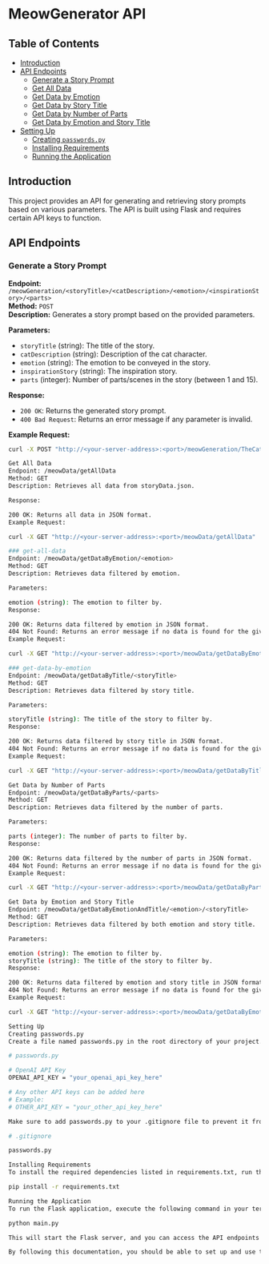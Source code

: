 # MeowGenerator API

## Table of Contents
- [Introduction](#introduction)
- [API Endpoints](#api-endpoints)
  - [Generate a Story Prompt](#generate-a-story-prompt)
  - [Get All Data](#get-all-data)
  - [Get Data by Emotion](#get-data-by-emotion)
  - [Get Data by Story Title](#get-data-by-story-title)
  - [Get Data by Number of Parts](#get-data-by-number-of-parts)
  - [Get Data by Emotion and Story Title](#get-data-by-emotion-and-story-title)
- [Setting Up](#setting-up)
  - [Creating `passwords.py`](#creating-passwordspy)
  - [Installing Requirements](#installing-requirements)
  - [Running the Application](#running-the-application)

## Introduction
This project provides an API for generating and retrieving story prompts based on various parameters. The API is built using Flask and requires certain API keys to function.

## API Endpoints

### Generate a Story Prompt
**Endpoint:** `/meowGeneration/<storyTitle>/<catDescription>/<emotion>/<inspirationStory>/<parts>`  
**Method:** `POST`  
**Description:** Generates a story prompt based on the provided parameters.

**Parameters:**
- `storyTitle` (string): The title of the story.
- `catDescription` (string): Description of the cat character.
- `emotion` (string): The emotion to be conveyed in the story.
- `inspirationStory` (string): The inspiration story.
- `parts` (integer): Number of parts/scenes in the story (between 1 and 15).

**Response:**
- `200 OK`: Returns the generated story prompt.
- `400 Bad Request`: Returns an error message if any parameter is invalid.

**Example Request:**
```sh
curl -X POST "http://<your-server-address>:<port>/meowGeneration/TheCatAdventure/A brave cat/Happy/A day in the park/5"

Get All Data
Endpoint: /meowData/getAllData
Method: GET
Description: Retrieves all data from storyData.json.

Response:

200 OK: Returns all data in JSON format.
Example Request:

curl -X GET "http://<your-server-address>:<port>/meowData/getAllData"

### get-all-data
Endpoint: /meowData/getDataByEmotion/<emotion>
Method: GET
Description: Retrieves data filtered by emotion.

Parameters:

emotion (string): The emotion to filter by.
Response:

200 OK: Returns data filtered by emotion in JSON format.
404 Not Found: Returns an error message if no data is found for the given emotion.
Example Request:

curl -X GET "http://<your-server-address>:<port>/meowData/getDataByEmotion/Happy"

### get-data-by-emotion
Endpoint: /meowData/getDataByTitle/<storyTitle>
Method: GET
Description: Retrieves data filtered by story title.

Parameters:

storyTitle (string): The title of the story to filter by.
Response:

200 OK: Returns data filtered by story title in JSON format.
404 Not Found: Returns an error message if no data is found for the given story title.
Example Request:

curl -X GET "http://<your-server-address>:<port>/meowData/getDataByTitle/TheCatAdventure"

Get Data by Number of Parts
Endpoint: /meowData/getDataByParts/<parts>
Method: GET
Description: Retrieves data filtered by the number of parts.

Parameters:

parts (integer): The number of parts to filter by.
Response:

200 OK: Returns data filtered by the number of parts in JSON format.
404 Not Found: Returns an error message if no data is found for the given number of parts.
Example Request:

curl -X GET "http://<your-server-address>:<port>/meowData/getDataByParts/5"

Get Data by Emotion and Story Title
Endpoint: /meowData/getDataByEmotionAndTitle/<emotion>/<storyTitle>
Method: GET
Description: Retrieves data filtered by both emotion and story title.

Parameters:

emotion (string): The emotion to filter by.
storyTitle (string): The title of the story to filter by.
Response:

200 OK: Returns data filtered by emotion and story title in JSON format.
404 Not Found: Returns an error message if no data is found for the given emotion and story title.
Example Request:

curl -X GET "http://<your-server-address>:<port>/meowData/getDataByEmotionAndTitle/Happy/TheCatAdventure"

Setting Up
Creating passwords.py
Create a file named passwords.py in the root directory of your project. This file will store your API keys securely.

# passwords.py

# OpenAI API Key
OPENAI_API_KEY = "your_openai_api_key_here"

# Any other API keys can be added here
# Example:
# OTHER_API_KEY = "your_other_api_key_here"

Make sure to add passwords.py to your .gitignore file to prevent it from being tracked by version control.

# .gitignore

passwords.py

Installing Requirements
To install the required dependencies listed in requirements.txt, run the following command:

pip install -r requirements.txt

Running the Application
To run the Flask application, execute the following command in your terminal:

python main.py

This will start the Flask server, and you can access the API endpoints as documented above.

By following this documentation, you should be able to set up and use the API, securely store your API keys, and install the necessary dependencies for your project.